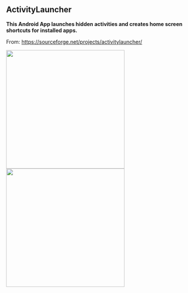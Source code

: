 ## ActivityLauncher

**This Android App launches hidden activities and creates home screen shortcuts for installed apps.**

From: https://sourceforge.net/projects/activitylauncher/

<img src="https://cloud.githubusercontent.com/assets/7868514/21418384/dca2a876-c85b-11e6-9e7a-9d42096341ec.png" width = "320"/> <img src="https://cloud.githubusercontent.com/assets/7868514/21418385/dcb032ac-c85b-11e6-9b27-1bf03baa5696.png" width = "320"/>